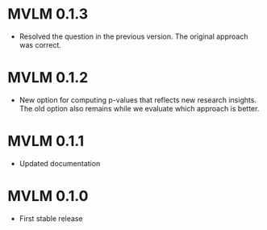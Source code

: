 # MVLM 0.1.3

* Resolved the question in the previous version. The original approach was correct.

# MVLM 0.1.2

* New option for computing p-values that reflects new research insights. The old option also remains while we evaluate which approach is better.

# MVLM 0.1.1

* Updated documentation

# MVLM 0.1.0

* First stable release
